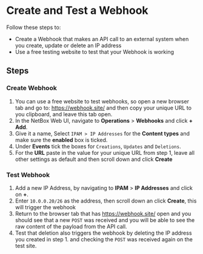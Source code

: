 # Create and Test a Webhook 

Follow these steps to:
- Create a Webhook that makes an API call to an external system when you create, update or delete an IP address
- Use a free testing website to test that your Webhook is working

## Steps
### Create Webhook

1. You can use a free website to test webhooks, so open a new browser tab and go to: https://webhook.site/ and then copy your unique URL to you clipboard, and leave this tab open. 
2. In the NetBox Web UI, navigate to **Operations** > **Webhooks** and click **+ Add**. 
3. Give it a name, Select `IPAM > IP Addresses` for the **Content types** and make sure the **enabled** box is ticked.
4. Under **Events** tick the boxes for `Creations`, `Updates` and `Deletions`. 
5. For the **URL** paste in the value for your unique URL from step 1, leave all other settings as default and then scroll down and click **Create**

### Test Webhook
1. Add a new IP Address, by navigating to **IPAM** > **IP Addresses** and click on **+**. 
2. Enter `10.0.0.20/26` as the address, then scroll down an click **Create**, this will trigger the webhook
3. Return to the browser tab that has https://webhook.site/ open and you should see that a new `POST` was received and you will be able to see the raw content of the payload from the API call.
4. Test that deletion also triggers the webhook by deleting the IP address you created in step 1. and checking the `POST` was received again on the test site. 